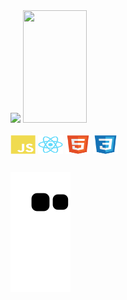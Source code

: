 <div>
  <a herf="https://github.com/LucStorm">
  <img height="180em" src="https://github-readme-stats.vercel.app/api?username=LucStorm&show_icons=true&theme=vision-friendly-dark&include_all_commits=true&count_private=true"/>
  <img width="45%" height="180em" src="https://github-readme-stats.vercel.app/api/top-langs/?username=LucStorm&layout=compact&langs_count=7&theme=vision-friendly-dark"/>
</div>
<div style="display: inline_block"><br>
  <img align="center" alt="lucas-Js" height="30" width="40" src="https://raw.githubusercontent.com/devicons/devicon/master/icons/javascript/javascript-plain.svg">
  <img align="center" alt="lucas-React" height="30" width="40" src="https://raw.githubusercontent.com/devicons/devicon/master/icons/react/react-original.svg">
  <img align="center" alt="lucas-HTML" height="30" width="40" src="https://raw.githubusercontent.com/devicons/devicon/master/icons/html5/html5-original.svg">
  <img align="center" alt="lucas-CSS" height="30" width="40" src="https://raw.githubusercontent.com/devicons/devicon/master/icons/css3/css3-original.svg">
</div>
  
##
  


![Snake animation](https://github.com/LucStorm/LucStorm/blob/output/github-contribution-grid-snake.svg)
